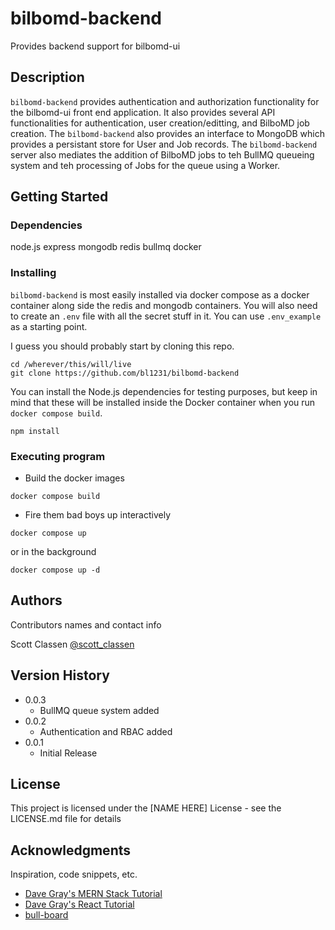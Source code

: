 # bilbomd-backend

Provides backend support for bilbomd-ui

## Description

`bilbomd-backend` provides authentication and authorization functionality for the bilbomd-ui front end application. It also provides several API functionalities for authentication, user creation/editting, and BilboMD job creation. The `bilbomd-backend` also provides an interface to MongoDB which provides a persistant store for User and Job records. The `bilbomd-backend` server also mediates the addition of BilboMD jobs to teh BullMQ queueing system and teh processing of Jobs for the queue using a Worker.

## Getting Started

### Dependencies

node.js
express
mongodb
redis
bullmq
docker


### Installing

`bilbomd-backend` is most easily installed via docker compose as a docker container along side the redis and mongodb containers. You will also need to create an `.env` file with all the secret stuff in it. You can use `.env_example` as a starting point.

I guess you should probably start by cloning this repo.

```
cd /wherever/this/will/live
git clone https://github.com/bl1231/bilbomd-backend
```

You can install the Node.js dependencies for testing purposes, but keep in mind that these will be installed inside the Docker container when you run `docker compose build`. 

```
npm install
```


### Executing program

* Build the docker images

```
docker compose build
```
 * Fire them bad boys up interactively

 ```
 docker compose up
 ```

or in the background

```
docker compose up -d
```

## Authors

Contributors names and contact info

Scott Classen [@scott_classen](https://twitter.com/scott_classen)


## Version History

* 0.0.3
    * BullMQ queue system added
* 0.0.2
    * Authentication and RBAC added
* 0.0.1
    * Initial Release

## License

This project is licensed under the [NAME HERE] License - see the LICENSE.md file for details

## Acknowledgments

Inspiration, code snippets, etc.
* [Dave Gray's MERN Stack Tutorial](https://youtube.com/playlist?list=PL0Zuz27SZ-6P4dQUsoDatjEGpmBpcOW8V)
* [Dave Gray's React Tutorial](https://youtube.com/playlist?list=PL0Zuz27SZ-6PrE9srvEn8nbhOOyxnWXfp)
* [bull-board](https://github.com/felixmosh/bull-board)
